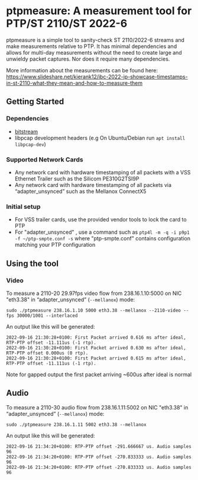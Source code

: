 # ptpmeasure: A measurement tool for PTP/ST 2110/ST 2022-6

ptpmeasure is a simple tool to sanity-check ST 2110/2022-6 streams and make measurements relative to PTP. It has minimal dependencies and allows for multi-day measurements without the need to create large and unwieldy packet captures. Nor does it require many dependencies.

More information about the measurements can be found here: https://www.slideshare.net/kierank12/ibc-2022-ip-showcase-timestamps-in-st-2110-what-they-mean-and-how-to-measure-them

## Getting Started

### Dependencies

* [bitstream](https://code.videolan.org/videolan/bitstream)
* libpcap development headers (e.g On Ubuntu/Debian run `apt install libpcap-dev`)

### Supported Network Cards

* Any network card with hardware timestamping of all packets with a VSS Ethernet Trailer such as the Silicom PE310G2TSI9P
* Any network card with hardware timestamping of all packets via “adapter_unsynced” such as the Mellanox ConnectX5

### Initial setup

* For VSS trailer cards, use the provided vendor tools to lock the card to PTP
* For "adapter_unsynced" , use a command such as `ptp4l -m -q -i p9p1 -f ~/ptp-smpte.conf -s` where "ptp-smpte.conf" contains configuration matching your PTP configuration

## Using the tool

### Video

To measure a 2110-20 29.97fps video flow from 238.16.1.10:5000 on NIC "eth3.38" in “adapter_unsynced” (`--mellanox`) mode:

`sudo ./ptpmeasure 238.16.1.10 5000 eth3.38 --mellanox --2110-video --fps 30000/1001 --interlaced`

An output like this will be generated:

    2022-09-16 21:30:28+0100: First Packet arrived 0.616 ms after ideal,  RTP-PTP offset -11.111us (-1 rtp).
    2022-09-16 21:30:28+0100: First Packet arrived 0.630 ms after ideal,  RTP-PTP offset 0.000us (0 rtp).
    2022-09-16 21:30:28+0100: First Packet arrived 0.615 ms after ideal,  RTP-PTP offset -11.111us (-1 rtp).
   
Note for gapped output the first packet arriving ~600us after ideal is normal 
    
## Audio

To measure a 2110-30 audio flow from 238.16.1.11:5002 on NIC "eth3.38" in “adapter_unsynced” (`--mellanox`) mode:

`sudo ./ptpmeasure 238.16.1.11 5002 eth3.38 --mellanox`

An output like this will be generated:

    2022-09-16 21:34:20+0100: RTP-PTP offset -291.666667 us. Audio samples 96
    2022-09-16 21:34:20+0100: RTP-PTP offset -270.833333 us. Audio samples 96
    2022-09-16 21:34:20+0100: RTP-PTP offset -270.833333 us. Audio samples 96

